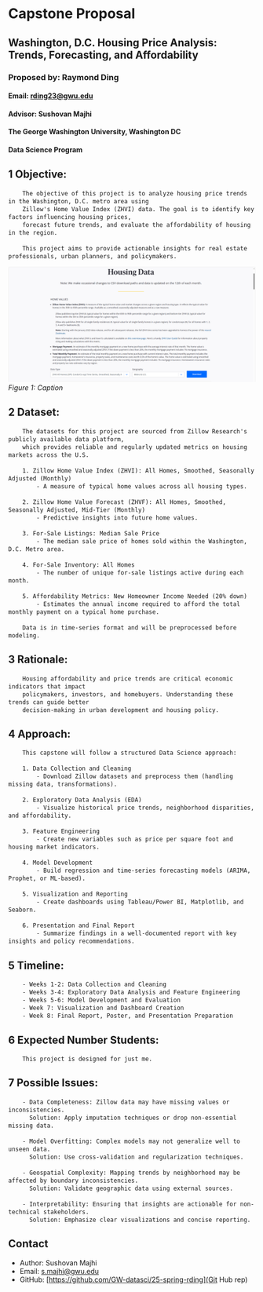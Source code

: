 
# Capstone Proposal
## Washington, D.C. Housing Price Analysis: Trends, Forecasting, and Affordability
### Proposed by: Raymond Ding
#### Email: rding23@gwu.edu
#### Advisor: Sushovan Majhi
#### The George Washington University, Washington DC  
#### Data Science Program


## 1 Objective:  
 
        The objective of this project is to analyze housing price trends in the Washington, D.C. metro area using 
        Zillow's Home Value Index (ZHVI) data. The goal is to identify key factors influencing housing prices, 
        forecast future trends, and evaluate the affordability of housing in the region. 
        
        This project aims to provide actionable insights for real estate professionals, urban planners, and policymakers.
    

![Figure 1: Example figure](202501_137.png)
*Figure 1: Caption*

## 2 Dataset:  

        The datasets for this project are sourced from Zillow Research's publicly available data platform, 
        which provides reliable and regularly updated metrics on housing markets across the U.S.

        1. Zillow Home Value Index (ZHVI): All Homes, Smoothed, Seasonally Adjusted (Monthly)
            - A measure of typical home values across all housing types.

        2. Zillow Home Value Forecast (ZHVF): All Homes, Smoothed, Seasonally Adjusted, Mid-Tier (Monthly)
            - Predictive insights into future home values.

        3. For-Sale Listings: Median Sale Price
            - The median sale price of homes sold within the Washington, D.C. Metro area.

        4. For-Sale Inventory: All Homes
            - The number of unique for-sale listings active during each month.

        5. Affordability Metrics: New Homeowner Income Needed (20% down)
            - Estimates the annual income required to afford the total monthly payment on a typical home purchase.

        Data is in time-series format and will be preprocessed before modeling.
    

## 3 Rationale:  

        Housing affordability and price trends are critical economic indicators that impact 
        policymakers, investors, and homebuyers. Understanding these trends can guide better 
        decision-making in urban development and housing policy.
    

## 4 Approach:  

        This capstone will follow a structured Data Science approach:

        1. Data Collection and Cleaning
            - Download Zillow datasets and preprocess them (handling missing data, transformations).

        2. Exploratory Data Analysis (EDA)  
            - Visualize historical price trends, neighborhood disparities, and affordability.

        3. Feature Engineering 
            - Create new variables such as price per square foot and housing market indicators.

        4. Model Development
            - Build regression and time-series forecasting models (ARIMA, Prophet, or ML-based).

        5. Visualization and Reporting
            - Create dashboards using Tableau/Power BI, Matplotlib, and Seaborn.

        6. Presentation and Final Report  
            - Summarize findings in a well-documented report with key insights and policy recommendations.
    

## 5 Timeline:  

        - Weeks 1-2: Data Collection and Cleaning  
        - Weeks 3-4: Exploratory Data Analysis and Feature Engineering  
        - Weeks 5-6: Model Development and Evaluation  
        - Week 7: Visualization and Dashboard Creation  
        - Week 8: Final Report, Poster, and Presentation Preparation  
    

## 6 Expected Number Students:  

        This project is designed for just me.
    

## 7 Possible Issues:  

        - Data Completeness: Zillow data may have missing values or inconsistencies.  
          Solution: Apply imputation techniques or drop non-essential missing data.  

        - Model Overfitting: Complex models may not generalize well to unseen data.  
          Solution: Use cross-validation and regularization techniques.  

        - Geospatial Complexity: Mapping trends by neighborhood may be affected by boundary inconsistencies.  
          Solution: Validate geographic data using external sources.  

        - Interpretability: Ensuring that insights are actionable for non-technical stakeholders.  
          Solution: Emphasize clear visualizations and concise reporting.  
    


## Contact
- Author: Sushovan Majhi
- Email: [s.majhi@gwu.edu](Eamil)
- GitHub: [https://github.com/GW-datasci/25-spring-rding](Git Hub rep)
